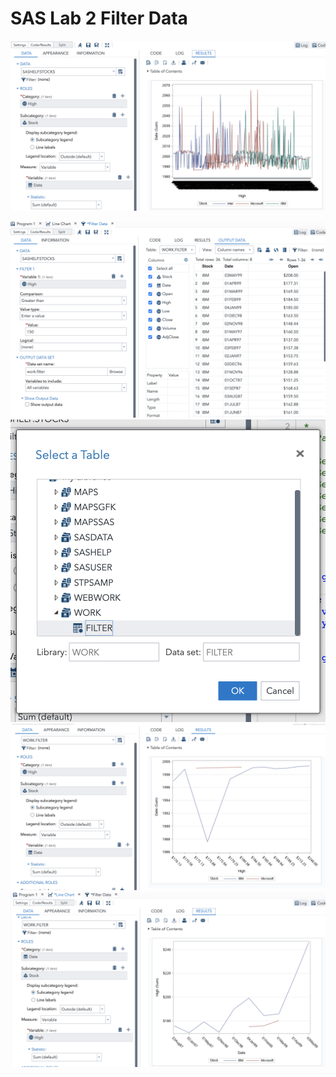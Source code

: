 # SAS Lab 2 Filter Data
![](attachments/Screen%20Shot%202022-08-31%20at%2019.29.32.png)

![](attachments/Screen%20Shot%202022-08-31%20at%2019.35.06.png)
![](attachments/Screen%20Shot%202022-08-31%20at%2019.36.42.png)
![](attachments/Screen%20Shot%202022-08-31%20at%2019.41.17.png)
![](attachments/Screen%20Shot%202022-08-31%20at%2019.47.02.png)